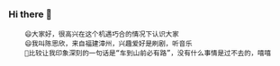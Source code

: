 ### Hi there 👋

<!--
**chensxya0113/chensxya0113** is a ✨ _special_ ✨ repository because its `README.md` (this file) appears on your GitHub profile.

Here are some ideas to get you started:

- 🔭 I’m currently working on ...
- 🌱 I’m currently learning ...
- 👯 I’m looking to collaborate on ...
- 🤔 I’m looking for help with ...
- 💬 Ask me about ...
- 📫 How to reach me: ...
- 😄 Pronouns: ...
- ⚡ Fun fact: ...
-->
		😄大家好，很高兴在这个机遇巧合的情况下认识大家
		😄我叫陈思欣，来自福建漳州，兴趣爱好是刷剧，听音乐
		💬比较让我印象深刻的一句话是“车到山前必有路”，没有什么事情是过不去的，嘻嘻
